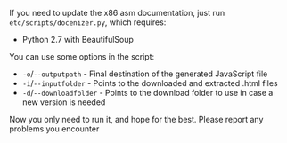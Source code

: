 If you need to update the x86 asm documentation, just run `etc/scripts/docenizer.py`, which requires:
 - Python 2.7 with BeautifulSoup

You can use some options in the script:
 - `-o`/`--outputpath` - Final destination of the generated JavaScript file
 - `-i`/`--inputfolder` - Points to the downloaded and extracted .html files
 - `-d`/`--downloadfolder` - Points to the download folder to use in case a new version is needed

Now you only need to run it, and hope for the best. Please report any problems you encounter

